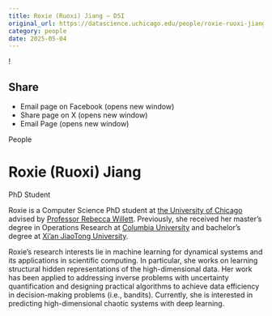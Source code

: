 ```yaml
---
title: Roxie (Ruoxi) Jiang – DSI
original_url: https://datascience.uchicago.edu/people/roxie-ruoxi-jiang
category: people
date: 2025-05-04
---
```


<!-- Table-like structure detected -->

!

## Share

* Email page on Facebook (opens new window)
* Share page on X (opens new window)
* Email Page (opens new window)

<!-- Table-like structure detected -->

People

# Roxie (Ruoxi) Jiang

PhD Student

Roxie is a Computer Science PhD student at [the University of Chicago](https://cs.uchicago.edu/) advised by [Professor Rebecca Willett](https://willett.psd.uchicago.edu/). Previously, she received her master’s degree in Operations Research at [Columbia University](https://www.ieor.columbia.edu/) and bachelor’s degree at [Xi’an JiaoTong University](http://en.xjtu.edu.cn/).

Roxie’s research interests lie in machine learning for dynamical systems and its applications in scientific computing. In particular, she works on learning structural hidden representations of the high-dimensional data. Her work has been applied to addressing inverse problems with uncertainty quantification and designing practical algorithms to achieve data efficiency in decision-making problems (i.e., bandits). Currently, she is interested in predicting high-dimensional chaotic systems with deep learning.